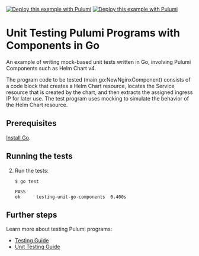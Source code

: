 [![Deploy this example with Pulumi](https://get.pulumi.com/new/button.svg)](https://app.pulumi.com/new?template=https://github.com/pulumi/examples/blob/master/testing-unit-go-components/README.md#gh-light-mode-only)
[![Deploy this example with Pulumi](https://get.pulumi.com/new/button-light.svg)](https://app.pulumi.com/new?template=https://github.com/pulumi/examples/blob/master/testing-unit-go-components/README.md#gh-dark-mode-only)

# Unit Testing Pulumi Programs with Components in Go

An example of writing mock-based unit tests written in Go, involving Pulumi Components such as Helm Chart v4.

The program code to be tested (main.go:NewNginxComponent) consists of a code block that creates a Helm Chart resource,
locates the Service resource that is created by the chart, and then extracts the assigned ingress IP for later use.
The test program uses mocking to simulate the behavior of the Helm Chart resource.

## Prerequisites

[Install Go](https://golang.org/doc/install).

## Running the tests

2.  Run the tests:

    ```
    $ go test

    PASS
    ok  	testing-unit-go-components	0.400s
    ```

## Further steps

Learn more about testing Pulumi programs:

- [Testing Guide](https://www.pulumi.com/docs/guides/testing/)
- [Unit Testing Guide](https://www.pulumi.com/docs/guides/testing/unit/)